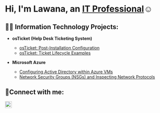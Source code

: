 <h1>Hi, I'm Lawana, an <a href="https://linkedin.com/in/Lawanarobinson">IT Professional</a>☺</h1>

<h2>👨‍💻 Information Technology Projects:</h2>

- <b>osTicket (Help Desk Ticketing System)</b>

  - [osTicket: Post-Installation Configuration](https://github.com/lawanarobinson/post-install-config)
  - [osTicket: Ticket Lifecycle Examples](https://github.com/lawanarobinson/ticket-lifecycle)
- <b>Microsoft Azure</b>
  - [Configuring  Active Directory within Azure VMs](https://github.com/lawanarobinson/configure-ad)
  - [Network Security Groups (NSGs) and Inspecting Network Protocols](https://github.com/lawanarobinson/azure-network-protocols)

<h2>🤳Connect with me:</h2>


[<img align="left" alt="lawanarobinson | LinkedIn" width="22px" src="https://cdn.jsdelivr.net/npm/simple-icons@v3/icons/linkedin.svg" />][linkedin]



[linkedin]: https://linkedin.com/in/lawanarobinson
